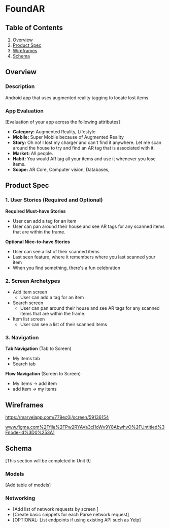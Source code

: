 # FoundAR

## Table of Contents
1. [Overview](#Overview)
1. [Product Spec](#Product-Spec)
1. [Wireframes](#Wireframes)
2. [Schema](#Schema)

## Overview
### Description
Android app that uses augmented reality tagging to locate lost items

### App Evaluation
[Evaluation of your app across the following attributes]
- **Category:** Augmented Reality, Lifestyle
- **Mobile:** Super Mobile because of Augmented Reality
- **Story:** Oh no! I lost my charger and can't find it anywhere. Let me scan around the house to try and find an AR tag that is associated with it. 
- **Market:** All people.
- **Habit:** You would AR tag all your items and use it whenever you lose items.  
- **Scope:** AR Core, Computer vision, Databases, 

## Product Spec

### 1. User Stories (Required and Optional)

**Required Must-have Stories**

* User can add a tag for an item
* User can pan around their house and see AR tags for any scanned items that are within the frame. 

**Optional Nice-to-have Stories**

* User can see a list of their scanned items
* Last seen feature, where it remembers where you last scanned your item
* When you find something, there's a fun celebration

### 2. Screen Archetypes

* Add item screen
    * User can add a tag for an item
* Search screen
    * User can pan around their house and see AR tags for any scanned items that are within the frame. 
* Item list screen
    * User can see a list of their scanned items

### 3. Navigation

**Tab Navigation** (Tab to Screen)

* My items tab
* Search tab

**Flow Navigation** (Screen to Screen)

* My items -> add item
* add item -> my items



## Wireframes

https://marvelapp.com/779ec0j/screen/59136154

www.figma.com%2Ffile%2FPw2RYAVa3cl1oWv9Y8AbwhvO%2FUntitled%3Fnode-id%3D0%253A1

## Schema 
[This section will be completed in Unit 9]
### Models
[Add table of models]
### Networking
- [Add list of network requests by screen ]
- [Create basic snippets for each Parse network request]
- [OPTIONAL: List endpoints if using existing API such as Yelp]
